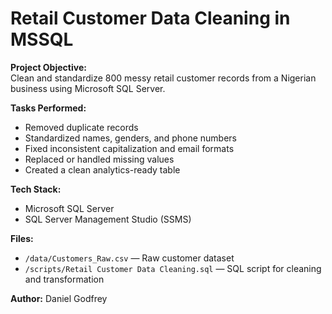 # Retail Customer Data Cleaning in MSSQL

**Project Objective:**  
Clean and standardize 800 messy retail customer records from a Nigerian business using Microsoft SQL Server.

**Tasks Performed:**
- Removed duplicate records  
- Standardized names, genders, and phone numbers  
- Fixed inconsistent capitalization and email formats  
- Replaced or handled missing values  
- Created a clean analytics-ready table  

**Tech Stack:**  
- Microsoft SQL Server  
- SQL Server Management Studio (SSMS)

**Files:**
- `/data/Customers_Raw.csv` — Raw customer dataset  
- `/scripts/Retail Customer Data Cleaning.sql` — SQL script for cleaning and transformation  

**Author:** Daniel Godfrey
